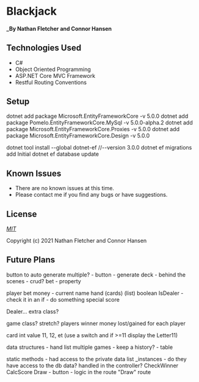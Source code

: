 # Blackjack


#### _By Nathan Fletcher and Connor Hansen


## Technologies Used

* C#
* Object Oriented Programming
* ASP.NET Core MVC Framework
* Restful Routing Conventions

## Setup
dotnet add package Microsoft.EntityFrameworkCore -v 5.0.0
dotnet add package Pomelo.EntityFrameworkCore.MySql -v 5.0.0-alpha.2
dotnet add package Microsoft.EntityFrameworkCore.Proxies -v 5.0.0
dotnet add package Microsoft.EntityFrameworkCore.Design -v 5.0.0

dotnet tool install --global dotnet-ef 
//--version 3.0.0
dotnet ef migrations add Initial
dotnet ef database update


## Known Issues
* There are no known issues at this time.
* Please contact me if you find any bugs or have suggestions. 

## License

_[MIT](https://opensource.org/licenses/MIT)_  

Copyright (c) 2021 Nathan Fletcher and Connor Hansen

## Future Plans
button to auto generate multiple? - button - generate deck - behind the scenes - crud? bet - property


player
  bet
  money - current 
  name
  hand (cards)  (list) 
  boolean IsDealer - check it in an if - do something special
  score

Dealer... extra class?

game class? stretch?
  players
  winner
  money lost/gained for each player

card
  int value 11, 12, et (use a switch and if >=11 display the Letter11)

data structures - hand list 
multiple games - keep a history? - table 

static methods - had access to the private data list _instances - do they have access to the db data?
  handled in the controller? 
  CheckWinner 
  CalcScore
  Draw - button - logic in the route "Draw" route
  
